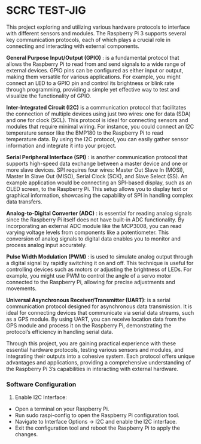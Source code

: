 
# SCRC TEST-JIG

This project exploring and utilizing various hardware protocols to interface with different sensors and modules. The Raspberry Pi 3 supports several key communication protocols, each of which plays a crucial role in connecting and interacting with external components.

**General Purpose Input/Output (GPIO)** : is a fundamental protocol that allows the Raspberry Pi to read from and send signals to a wide range of external devices. GPIO pins can be configured as either input or output, making them versatile for various applications. For example, you might connect an LED to a GPIO pin and control its brightness or blink rate through programming, providing a simple yet effective way to test and visualize the functionality of GPIO.

**Inter-Integrated Circuit (I2C)** is a communication protocol that facilitates the connection of multiple devices using just two wires: one for data (SDA) and one for clock (SCL). This protocol is ideal for connecting sensors and modules that require minimal wiring. For instance, you could connect an I2C temperature sensor like the BMP180 to the Raspberry Pi to read temperature data. By using the I2C protocol, you can easily gather sensor information and integrate it into your project.

**Serial Peripheral Interface (SPI)** : is another communication protocol that supports high-speed data exchange between a master device and one or more slave devices. SPI requires four wires: Master Out Slave In (MOSI), Master In Slave Out (MISO), Serial Clock (SCK), and Slave Select (SS). An example application would be connecting an SPI-based display, such as an OLED screen, to the Raspberry Pi. This setup allows you to display text or graphical information, showcasing the capability of SPI in handling complex data transfers.

**Analog-to-Digital Converter (ADC)** : is essential for reading analog signals since the Raspberry Pi itself does not have built-in ADC functionality. By incorporating an external ADC module like the MCP3008, you can read varying voltage levels from components like a potentiometer. This conversion of analog signals to digital data enables you to monitor and process analog input accurately.

**Pulse Width Modulation (PWM)** : is used to simulate analog output through a digital signal by rapidly switching it on and off. This technique is useful for controlling devices such as motors or adjusting the brightness of LEDs. For example, you might use PWM to control the angle of a servo motor connected to the Raspberry Pi, allowing for precise adjustments and movements.

**Universal Asynchronous Receiver/Transmitter (UART)**: is a serial communication protocol designed for asynchronous data transmission. It is ideal for connecting devices that communicate via serial data streams, such as a GPS module. By using UART, you can receive location data from the GPS module and process it on the Raspberry Pi, demonstrating the protocol’s efficiency in handling serial data.

Through this project, you are gaining practical experience with these essential hardware protocols, testing various sensors and modules, and integrating their outputs into a cohesive system. Each protocol offers unique advantages and applications, providing a comprehensive understanding of the Raspberry Pi 3’s capabilities in interacting with external hardware.

### Software Configuration
1. Enable I2C Interface:

- Open a terminal on your Raspberry Pi.
- Run sudo raspi-config to open the Raspberry Pi configuration tool.
- Navigate to Interface Options -> I2C and enable the I2C interface.
- Exit the configuration tool and reboot the Raspberry Pi to apply the changes.
